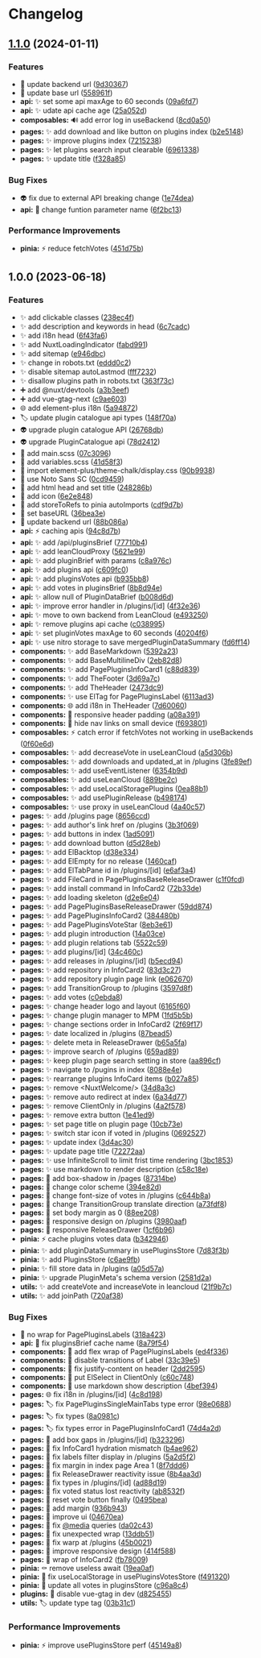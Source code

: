 # Changelog

## [1.1.0](https://github.com/MCDReforged-Towhee-Community/MCDReforgedWebsiteFrontend/compare/v1.0.0...v1.1.0) (2024-01-11)


### Features

* 🔧 update backend url ([9d30367](https://github.com/MCDReforged-Towhee-Community/MCDReforgedWebsiteFrontend/commit/9d303670761b08ca2970896aef7456c1c24082cb))
* 🔧 update base url ([558961f](https://github.com/MCDReforged-Towhee-Community/MCDReforgedWebsiteFrontend/commit/558961fae3a86357e590eacf9f48cb998aab9f0d))
* **api:** ✨ set some api maxAge to 60 seconds ([09a6fd7](https://github.com/MCDReforged-Towhee-Community/MCDReforgedWebsiteFrontend/commit/09a6fd7b88fa99521f3df525ea3c27a6105d127f))
* **api:** ✨ udate api cache age ([25a052d](https://github.com/MCDReforged-Towhee-Community/MCDReforgedWebsiteFrontend/commit/25a052de35632f54026e41a94e78b99ea2a0b931))
* **composables:** 🔊 add error log in useBackend ([8cd0a50](https://github.com/MCDReforged-Towhee-Community/MCDReforgedWebsiteFrontend/commit/8cd0a506082abfef112dc20f4fb697f16c620f76))
* **pages:** ✨ add download and like button on plugins index ([b2e5148](https://github.com/MCDReforged-Towhee-Community/MCDReforgedWebsiteFrontend/commit/b2e5148f40c05b8e41a9f9080eb503ac2e0b8a1d))
* **pages:** ✨ improve plugins index ([7215238](https://github.com/MCDReforged-Towhee-Community/MCDReforgedWebsiteFrontend/commit/72152384fafb27caa14afd8cbdef90b1f3741aae))
* **pages:** ✨ let plugins search input clearable ([6961338](https://github.com/MCDReforged-Towhee-Community/MCDReforgedWebsiteFrontend/commit/696133869dac19867d8b5535d5200ce04a7360a3))
* **pages:** ✨ update title ([f328a85](https://github.com/MCDReforged-Towhee-Community/MCDReforgedWebsiteFrontend/commit/f328a85c35059274227bcc8b36c50b4aaaae0517))


### Bug Fixes

* 👽️ fix due to external API breaking change ([1e74dea](https://github.com/MCDReforged-Towhee-Community/MCDReforgedWebsiteFrontend/commit/1e74dea73e5b4ae9720557f8be92243c979c3373))
* **api:** 🐛 change funtion parameter name ([6f2bc13](https://github.com/MCDReforged-Towhee-Community/MCDReforgedWebsiteFrontend/commit/6f2bc135da6f58cde5f7185de9d0a1ddd9ff053d))


### Performance Improvements

* **pinia:** ⚡️ reduce fetchVotes ([451d75b](https://github.com/MCDReforged-Towhee-Community/MCDReforgedWebsiteFrontend/commit/451d75b6255937cd33a8353c695cb961e2c91aff))

## 1.0.0 (2023-06-18)


### Features

* ✨ add clickable classes ([238ec4f](https://github.com/AnzhiZhang/MCDReforgedWebsiteFrontend/commit/238ec4fe37fe968da98a3ed9eb0520e348a8f36a))
* ✨ add description and keywords in head ([6c7cadc](https://github.com/AnzhiZhang/MCDReforgedWebsiteFrontend/commit/6c7cadc4501f0a4b0616ffe144b1eda69a8ce3a1))
* ✨ add i18n head ([6f43fa6](https://github.com/AnzhiZhang/MCDReforgedWebsiteFrontend/commit/6f43fa6ba49f7bececd2c05febf9ad7982dc6424))
* ✨ add NuxtLoadingIndicator ([fabd991](https://github.com/AnzhiZhang/MCDReforgedWebsiteFrontend/commit/fabd991a404b2b4ac2e13b34354a46aee31f3900))
* ✨ add sitemap ([e946dbc](https://github.com/AnzhiZhang/MCDReforgedWebsiteFrontend/commit/e946dbc203ab17c4bbca6098b2432dc44fb2a056))
* ✨ change in robots.txt ([eddd0c2](https://github.com/AnzhiZhang/MCDReforgedWebsiteFrontend/commit/eddd0c2b731c587288f91a0b1e72b2a1ef3e4925))
* ✨ disable sitemap autoLastmod ([fff7232](https://github.com/AnzhiZhang/MCDReforgedWebsiteFrontend/commit/fff7232459daf7efb6e32e75b5b4eddc0ceef887))
* ✨ disallow plugins path in robots.txt ([363f73c](https://github.com/AnzhiZhang/MCDReforgedWebsiteFrontend/commit/363f73c62858bdbbeb669d0cc9e9b194cb5bddb4))
* ➕ add @nuxt/devtools ([a3b3eef](https://github.com/AnzhiZhang/MCDReforgedWebsiteFrontend/commit/a3b3eef2e8fd8bd70fc6fdeb0d9aecd67b7d469f))
* ➕ add vue-gtag-next ([c9ae603](https://github.com/AnzhiZhang/MCDReforgedWebsiteFrontend/commit/c9ae603adace6ae9b712551fa41a7c0120a87fcb))
* 🌐 add element-plus i18n ([5a94872](https://github.com/AnzhiZhang/MCDReforgedWebsiteFrontend/commit/5a948723d0d8ab8b734138504c8258ae8358e9b6))
* 🏷️ update plugin catalogue api types ([148f70a](https://github.com/AnzhiZhang/MCDReforgedWebsiteFrontend/commit/148f70a97e236506d7308494fb013817c6217111))
* 👽️ upgrade plugin catalogue API ([26768db](https://github.com/AnzhiZhang/MCDReforgedWebsiteFrontend/commit/26768db387ea9b5edb0c2155adedfe5fe2016d55))
* 👽️ upgrade PluginCatalogue api ([78d2412](https://github.com/AnzhiZhang/MCDReforgedWebsiteFrontend/commit/78d2412b50fbe151fd55eebd342ef9c97668623f))
* 💄 add main.scss ([07c3096](https://github.com/AnzhiZhang/MCDReforgedWebsiteFrontend/commit/07c309603f245c702c669125cb94accd64b84957))
* 💄 add variables.scss ([41d58f3](https://github.com/AnzhiZhang/MCDReforgedWebsiteFrontend/commit/41d58f347a3a65c9e214e5795ff2508125010dd9))
* 💄 import element-plus/theme-chalk/display.css ([90b9938](https://github.com/AnzhiZhang/MCDReforgedWebsiteFrontend/commit/90b9938e32e57fce2ef8e9cd829c12158dbbc198))
* 💄 use Noto Sans SC ([0cd9459](https://github.com/AnzhiZhang/MCDReforgedWebsiteFrontend/commit/0cd94595f47a4fadff7e5e7f26a6731a1ee0652f))
* 🔧 add html head and set title ([248286b](https://github.com/AnzhiZhang/MCDReforgedWebsiteFrontend/commit/248286b061ef67660855b3cae6fba80f5d0dfb90))
* 🔧 add icon ([6e2e848](https://github.com/AnzhiZhang/MCDReforgedWebsiteFrontend/commit/6e2e848f811bb5b2e3fd50aa08b726545859d53a))
* 🔧 add storeToRefs to pinia autoImports ([cdf9d7b](https://github.com/AnzhiZhang/MCDReforgedWebsiteFrontend/commit/cdf9d7bba141573d920803b4d8f265d1ff1c307f))
* 🔧 set baseURL ([36bea3e](https://github.com/AnzhiZhang/MCDReforgedWebsiteFrontend/commit/36bea3e609877556b6621861a9ac85b607c662a5))
* 🔧 update backend url ([88b086a](https://github.com/AnzhiZhang/MCDReforgedWebsiteFrontend/commit/88b086a35ff5416156110054e830b4238f3a4b8d))
* **api:** ⚡️ caching apis ([94c8d7b](https://github.com/AnzhiZhang/MCDReforgedWebsiteFrontend/commit/94c8d7be0fc305cd8374c2dea379d5cd1d60667d))
* **api:** ✨ add /api/pluginsBrief ([77710b4](https://github.com/AnzhiZhang/MCDReforgedWebsiteFrontend/commit/77710b46d42ae059bd939e663ce8ffddc1782e70))
* **api:** ✨ add leanCloudProxy ([5621e99](https://github.com/AnzhiZhang/MCDReforgedWebsiteFrontend/commit/5621e99ef6d69c4d5776ee669c1b072e5142d6c2))
* **api:** ✨ add pluginBrief with params ([c8a976c](https://github.com/AnzhiZhang/MCDReforgedWebsiteFrontend/commit/c8a976ccc31c7e4c5040f1f10ddea3b4885bf982))
* **api:** ✨ add plugins api ([c609fc0](https://github.com/AnzhiZhang/MCDReforgedWebsiteFrontend/commit/c609fc0ada1c755328a1a8496aa3e1efb26f7c18))
* **api:** ✨ add pluginsVotes api ([b935bb8](https://github.com/AnzhiZhang/MCDReforgedWebsiteFrontend/commit/b935bb8f5f8ee38b2a86e09231c638cfe123bcd0))
* **api:** ✨ add votes in pluginsBrief ([8b8d94e](https://github.com/AnzhiZhang/MCDReforgedWebsiteFrontend/commit/8b8d94e0d01e64643bbf4c58bc30a1f2de1abea1))
* **api:** ✨ allow null of PluginDataBrief ([b008d6d](https://github.com/AnzhiZhang/MCDReforgedWebsiteFrontend/commit/b008d6de4bc9581c181f7c78554ecb7644e0474a))
* **api:** ✨ improve error handler in /plugins/[id] ([4f32e36](https://github.com/AnzhiZhang/MCDReforgedWebsiteFrontend/commit/4f32e36f8f1e51fc68060bd5900096130eff4c40))
* **api:** ✨ move to own backend from LeanCloud ([e493250](https://github.com/AnzhiZhang/MCDReforgedWebsiteFrontend/commit/e493250e78fd395574fd16fbb2998dc13067d46f))
* **api:** ✨ remove plugins api cache ([c038995](https://github.com/AnzhiZhang/MCDReforgedWebsiteFrontend/commit/c038995ff4f90a9010fb0a8b099769d3d58593ad))
* **api:** ✨ set pluginVotes maxAge to 60 seconds ([40204f6](https://github.com/AnzhiZhang/MCDReforgedWebsiteFrontend/commit/40204f6f804a6bec78c109ff2c8805a9a5a24026))
* **api:** ✨ use nitro storage to save mergedPluginDataSummary ([fd6ff14](https://github.com/AnzhiZhang/MCDReforgedWebsiteFrontend/commit/fd6ff14c814a1e845a253aee32ebac4349b4f875))
* **components:** ✨ add BaseMarkdown ([5392a23](https://github.com/AnzhiZhang/MCDReforgedWebsiteFrontend/commit/5392a23b6e6a015543288126cee8f942177df7ee))
* **components:** ✨ add BaseMultilineDiv ([2eb82d8](https://github.com/AnzhiZhang/MCDReforgedWebsiteFrontend/commit/2eb82d8c4b0117d3f7f01167d5ec8704d0678a1f))
* **components:** ✨ add PagePluginsInfoCard1 ([c88d839](https://github.com/AnzhiZhang/MCDReforgedWebsiteFrontend/commit/c88d8399def1d34c0c87ff8eed8a2b355dcff999))
* **components:** ✨ add TheFooter ([3d69a7c](https://github.com/AnzhiZhang/MCDReforgedWebsiteFrontend/commit/3d69a7c2b16d2d2a016332f16fd888629e799cf3))
* **components:** ✨ add TheHeader ([2473dc9](https://github.com/AnzhiZhang/MCDReforgedWebsiteFrontend/commit/2473dc95472bfa7ca6fe75cc98db3cca3524e469))
* **components:** ✨ use ElTag for PagePluginsLabel ([6113ad3](https://github.com/AnzhiZhang/MCDReforgedWebsiteFrontend/commit/6113ad3da7cf2767ac2414789a5e811a62ebe44d))
* **components:** 🌐 add i18n in TheHeader ([7d60060](https://github.com/AnzhiZhang/MCDReforgedWebsiteFrontend/commit/7d600603453e5a7be5fdbc453c9804ac7851ece8))
* **components:** 💄 responsive header padding ([a08a391](https://github.com/AnzhiZhang/MCDReforgedWebsiteFrontend/commit/a08a391c2e3d1133ef114f2cd039ce50a0292dbf))
* **components:** 📱 hide nav links on small device ([f693801](https://github.com/AnzhiZhang/MCDReforgedWebsiteFrontend/commit/f693801fe979e743a5440a254325c1a484017eff))
* **composables:** ⚡️ catch error if fetchVotes not working in useBackends ([0f60e6d](https://github.com/AnzhiZhang/MCDReforgedWebsiteFrontend/commit/0f60e6dfdd8648220e72147a1d8a84e17e204801))
* **composables:** ✨ add decreaseVote in useLeanCloud ([a5d306b](https://github.com/AnzhiZhang/MCDReforgedWebsiteFrontend/commit/a5d306ba2a3a6d122ec6674ed43203bbf8838c5a))
* **composables:** ✨ add downloads and updated_at in /plugins ([3fe89ef](https://github.com/AnzhiZhang/MCDReforgedWebsiteFrontend/commit/3fe89ef1be8cc731cd4f0aa7ae26ea3fbff416d6))
* **composables:** ✨ add useEventListener ([6354b9d](https://github.com/AnzhiZhang/MCDReforgedWebsiteFrontend/commit/6354b9d6c67057a2bdd7607354bd5399efcc4935))
* **composables:** ✨ add useLeanCloud ([889be2c](https://github.com/AnzhiZhang/MCDReforgedWebsiteFrontend/commit/889be2cf836eb0d756e580e992a24de6d1e175b9))
* **composables:** ✨ add useLocalStoragePlugins ([0ea88b1](https://github.com/AnzhiZhang/MCDReforgedWebsiteFrontend/commit/0ea88b19a78e76c0d331b8ae7a9752dcdaa98f38))
* **composables:** ✨ add usePluginRelease ([b498174](https://github.com/AnzhiZhang/MCDReforgedWebsiteFrontend/commit/b4981744cd1ab44318ba17b2f82f27b5b89f9f22))
* **composables:** ✨ use proxy in useLeanCloud ([4a40c57](https://github.com/AnzhiZhang/MCDReforgedWebsiteFrontend/commit/4a40c57553c4935f50ea2c5c8e544e87b1567893))
* **pages:** ✨ add /plugins page ([8656ccd](https://github.com/AnzhiZhang/MCDReforgedWebsiteFrontend/commit/8656ccd5d5f777711e6123cff52344f60d57b31c))
* **pages:** ✨ add author's link href on /plugins ([3b3f069](https://github.com/AnzhiZhang/MCDReforgedWebsiteFrontend/commit/3b3f069f3fdda3e298071ec81644cd3b1766b23f))
* **pages:** ✨ add buttons in index ([1ad5091](https://github.com/AnzhiZhang/MCDReforgedWebsiteFrontend/commit/1ad5091e418eb6b359efd96345d3a1a76c4ea6ab))
* **pages:** ✨ add download button ([d5d28eb](https://github.com/AnzhiZhang/MCDReforgedWebsiteFrontend/commit/d5d28eb08220a43b85de529d28e9bd9c0fc31f74))
* **pages:** ✨ add ElBacktop ([d38e334](https://github.com/AnzhiZhang/MCDReforgedWebsiteFrontend/commit/d38e334413070bd9a0f4cfeb8a57c81fd01401fe))
* **pages:** ✨ add ElEmpty for no release ([1460caf](https://github.com/AnzhiZhang/MCDReforgedWebsiteFrontend/commit/1460caffa817e4a99b058e28068bf6f612b491d2))
* **pages:** ✨ add ElTabPane id in /plugins/[id] ([e6af3a4](https://github.com/AnzhiZhang/MCDReforgedWebsiteFrontend/commit/e6af3a4c5b81eebf7ae157ca84e16d7725f6702e))
* **pages:** ✨ add FileCard in PagePluginsBaseReleaseDrawer ([c1f0fcd](https://github.com/AnzhiZhang/MCDReforgedWebsiteFrontend/commit/c1f0fcdad09f14651e8c2caa4d02a2bde91912ae))
* **pages:** ✨ add install command in InfoCard2 ([72b33de](https://github.com/AnzhiZhang/MCDReforgedWebsiteFrontend/commit/72b33def52f61fb10fb7ebb381a882a5dd1a4c82))
* **pages:** ✨ add loading skeleton ([d2e6e04](https://github.com/AnzhiZhang/MCDReforgedWebsiteFrontend/commit/d2e6e04af93116807eeb50480b50b0c6dd4a3ae4))
* **pages:** ✨ add PagePluginsBaseReleaseDrawer ([59dd874](https://github.com/AnzhiZhang/MCDReforgedWebsiteFrontend/commit/59dd874b6633234e7796871005ed1518ebce803b))
* **pages:** ✨ add PagePluginsInfoCard2 ([384480b](https://github.com/AnzhiZhang/MCDReforgedWebsiteFrontend/commit/384480b07708d5f5444727ccf4bd3bca4cf1d470))
* **pages:** ✨ add PagePluginsVoteStar ([8eb3e61](https://github.com/AnzhiZhang/MCDReforgedWebsiteFrontend/commit/8eb3e6163b681121aac2232cbf970a47551bd842))
* **pages:** ✨ add plugin introduction ([14a03ce](https://github.com/AnzhiZhang/MCDReforgedWebsiteFrontend/commit/14a03cef75a602fa34db9fa3d2f39aed602d1446))
* **pages:** ✨ add plugin relations tab ([5522c59](https://github.com/AnzhiZhang/MCDReforgedWebsiteFrontend/commit/5522c59e51faf26155fc74a0481c7eafc041d538))
* **pages:** ✨ add plugins/[id] ([34c460c](https://github.com/AnzhiZhang/MCDReforgedWebsiteFrontend/commit/34c460c4b2367097400d2a7fb3fb1c9e9436088d))
* **pages:** ✨ add releases in /plugins/[id] ([b5ecd94](https://github.com/AnzhiZhang/MCDReforgedWebsiteFrontend/commit/b5ecd9471c249c545f1fa569d435c99d61ee686d))
* **pages:** ✨ add repository in InfoCard2 ([83d3c27](https://github.com/AnzhiZhang/MCDReforgedWebsiteFrontend/commit/83d3c27ab316ea7fbe515ee55f005f797ac6a5bf))
* **pages:** ✨ add repository plugin page link ([e062670](https://github.com/AnzhiZhang/MCDReforgedWebsiteFrontend/commit/e062670fc87f7f41d1b2528fc49dbfd96e2f77c3))
* **pages:** ✨ add TransitionGroup to /plugins ([3597d8f](https://github.com/AnzhiZhang/MCDReforgedWebsiteFrontend/commit/3597d8f80aef3ad34bb2e9a27c7d604a04b242a4))
* **pages:** ✨ add votes ([c0ebda8](https://github.com/AnzhiZhang/MCDReforgedWebsiteFrontend/commit/c0ebda8e69d7eaa7ce826cc7de1cd2605ccffd1f))
* **pages:** ✨ change header logo and layout ([6165f60](https://github.com/AnzhiZhang/MCDReforgedWebsiteFrontend/commit/6165f604240753e370223b4193f75b67f0cfbeca))
* **pages:** ✨ change plugin manager to MPM ([1fd5b5b](https://github.com/AnzhiZhang/MCDReforgedWebsiteFrontend/commit/1fd5b5b166a9448e9adf0443114307e67f3f04e8))
* **pages:** ✨ change sections order in InfoCard2 ([2f69f17](https://github.com/AnzhiZhang/MCDReforgedWebsiteFrontend/commit/2f69f17982bb9498915a1b98a71cb2a85f62c9f6))
* **pages:** ✨ date localized in /plugins ([87bead5](https://github.com/AnzhiZhang/MCDReforgedWebsiteFrontend/commit/87bead545ea85b9e2f13274a3a7e259ebc3f756e))
* **pages:** ✨ delete meta in ReleaseDrawer ([b65a5fa](https://github.com/AnzhiZhang/MCDReforgedWebsiteFrontend/commit/b65a5fac119dea0ae8ab3353396a8fdd1a89aec2))
* **pages:** ✨ improve search of /plugins ([659ad89](https://github.com/AnzhiZhang/MCDReforgedWebsiteFrontend/commit/659ad897dda58fc06d7b6a0561e781f333be79fc))
* **pages:** ✨ keep plugin page search setting in store ([aa896cf](https://github.com/AnzhiZhang/MCDReforgedWebsiteFrontend/commit/aa896cfae70de02967cd0d49321900549763540c))
* **pages:** ✨ navigate to /pugins in index ([8088e4e](https://github.com/AnzhiZhang/MCDReforgedWebsiteFrontend/commit/8088e4e4fbe473550bbcb9ee564d830bdc22ac16))
* **pages:** ✨ rearrange plugins InfoCard items ([b027a85](https://github.com/AnzhiZhang/MCDReforgedWebsiteFrontend/commit/b027a857a8bb1c473ec116e9df05dee1cdb7c420))
* **pages:** ✨ remove &lt;NuxtWelcome/&gt; ([34d8a3c](https://github.com/AnzhiZhang/MCDReforgedWebsiteFrontend/commit/34d8a3c0e11f84ae7316101bb16a22c27d15059c))
* **pages:** ✨ remove auto redirect at index ([6a34d77](https://github.com/AnzhiZhang/MCDReforgedWebsiteFrontend/commit/6a34d774943661865afc5434c641a5e8b944aec9))
* **pages:** ✨ remove ClientOnly in /plugins ([4a2f578](https://github.com/AnzhiZhang/MCDReforgedWebsiteFrontend/commit/4a2f578e1a0593fd83592d60d50f270de267a68c))
* **pages:** ✨ remove extra button ([1e41ed9](https://github.com/AnzhiZhang/MCDReforgedWebsiteFrontend/commit/1e41ed99b6231cf49514edebd26fe0a6b9ce56ab))
* **pages:** ✨ set page title on plugin page ([10cb73e](https://github.com/AnzhiZhang/MCDReforgedWebsiteFrontend/commit/10cb73efe00402972085ecb49976719859d87fbc))
* **pages:** ✨ switch star icon if voted in /plugins ([0692527](https://github.com/AnzhiZhang/MCDReforgedWebsiteFrontend/commit/06925276d7c763ea9873ec0ff79bfac7dfc04275))
* **pages:** ✨ update index ([3d4ac30](https://github.com/AnzhiZhang/MCDReforgedWebsiteFrontend/commit/3d4ac30312ff1750ffcd35cc9a16e8e8d5846725))
* **pages:** ✨ update page title ([72272aa](https://github.com/AnzhiZhang/MCDReforgedWebsiteFrontend/commit/72272aa58caa30ca95add54309ece7a3fa975cda))
* **pages:** ✨ use InfiniteScroll to limit frist time rendering ([3bc1853](https://github.com/AnzhiZhang/MCDReforgedWebsiteFrontend/commit/3bc1853523c0e9e5c157fc0309020117c74ba2d8))
* **pages:** ✨ use markdown to render description ([c58c18e](https://github.com/AnzhiZhang/MCDReforgedWebsiteFrontend/commit/c58c18ec2147a69bf1cc321a9f01992b7cc15050))
* **pages:** 💄 add box-shadow in /pages ([87314be](https://github.com/AnzhiZhang/MCDReforgedWebsiteFrontend/commit/87314be4a33b505bf53d4dfc6daf313b486fde4b))
* **pages:** 💄 change color scheme ([394e82d](https://github.com/AnzhiZhang/MCDReforgedWebsiteFrontend/commit/394e82df844b19cdb6c9902b22ef8b3be4a7fef1))
* **pages:** 💄 change font-size of votes in /plugins ([c644b8a](https://github.com/AnzhiZhang/MCDReforgedWebsiteFrontend/commit/c644b8ace3f08f3b64be4a4feac8edaadb83341f))
* **pages:** 💄 change TransitionGroup translate direction ([a73fdf8](https://github.com/AnzhiZhang/MCDReforgedWebsiteFrontend/commit/a73fdf8dcc2eb1dd647a2383b94a4a60c06635c3))
* **pages:** 💄 set body margin as 0 ([88ee208](https://github.com/AnzhiZhang/MCDReforgedWebsiteFrontend/commit/88ee208af46b92d2653f058568766813cc67474b))
* **pages:** 📱 responsive design on /plugins ([3980aaf](https://github.com/AnzhiZhang/MCDReforgedWebsiteFrontend/commit/3980aafdb5098e68bf1aff0e9779aae3bf7268e3))
* **pages:** 📱 responsive ReleaseDrawer ([1cf6b96](https://github.com/AnzhiZhang/MCDReforgedWebsiteFrontend/commit/1cf6b96077df0a5b7cee924a20e8e380e8223737))
* **pinia:** ⚡️ cache plugins votes data ([b342946](https://github.com/AnzhiZhang/MCDReforgedWebsiteFrontend/commit/b34294610a332069a4661c52251f0db8134f4736))
* **pinia:** ✨ add pluginDataSummary in usePluginsStore ([7d83f3b](https://github.com/AnzhiZhang/MCDReforgedWebsiteFrontend/commit/7d83f3b98bea0df39d26f040b0689739fdcb0944))
* **pinia:** ✨ add PluginsStore ([c6ae9fb](https://github.com/AnzhiZhang/MCDReforgedWebsiteFrontend/commit/c6ae9fbe7fb8abed0723c8ecd8bbc1ee7aef268e))
* **pinia:** ✨ fill store data in /plugins ([a05d57a](https://github.com/AnzhiZhang/MCDReforgedWebsiteFrontend/commit/a05d57a5c955a8316b29be9dd0de0906530dfb56))
* **pinia:** ✨ upgrade PluginMeta's schema version ([2581d2a](https://github.com/AnzhiZhang/MCDReforgedWebsiteFrontend/commit/2581d2a59c3724d045f6e5a1f14501935cc81e15))
* **utils:** ✨ add createVote and increaseVote in leancloud ([21f9b7c](https://github.com/AnzhiZhang/MCDReforgedWebsiteFrontend/commit/21f9b7ca7cdc6dd68a99d76abb230b4e931b8d90))
* **utils:** ✨ add joinPath ([720af38](https://github.com/AnzhiZhang/MCDReforgedWebsiteFrontend/commit/720af3809b0f1290d09fdc3e3d39b6ea82914e1a))


### Bug Fixes

* 📱 no wrap for PagePluginsLabels ([318a423](https://github.com/AnzhiZhang/MCDReforgedWebsiteFrontend/commit/318a423222381364111036bf010e761fe1ad9d8e))
* **api:** 🐛 fix pluginsBrief cache name ([8a79f54](https://github.com/AnzhiZhang/MCDReforgedWebsiteFrontend/commit/8a79f540ee0f98c2548313e3850318a1f2386943))
* **components:** 🐛 add flex wrap of PagePluginsLabels ([ed4f336](https://github.com/AnzhiZhang/MCDReforgedWebsiteFrontend/commit/ed4f3362bd317f0f21b85173de9a4ab19f835238))
* **components:** 🐛 disable transitions of Label ([33c39e5](https://github.com/AnzhiZhang/MCDReforgedWebsiteFrontend/commit/33c39e50384395d89ed9fbfa6fed2ca40011d886))
* **components:** 🐛 fix justify-content on header ([2dd2595](https://github.com/AnzhiZhang/MCDReforgedWebsiteFrontend/commit/2dd2595e98626141efcce7bca697110206a3e0aa))
* **components:** 🐛 put ElSelect in ClientOnly ([c60c748](https://github.com/AnzhiZhang/MCDReforgedWebsiteFrontend/commit/c60c748c82b33ef4abf8dc95d5cacd4da8a6e5a5))
* **components:** 🐛 use markdown show description ([4bef394](https://github.com/AnzhiZhang/MCDReforgedWebsiteFrontend/commit/4bef394f10bf13f0767dd96b36158235ddc109e6))
* **pages:** 🌐 fix i18n in /plugins/[id] ([4c8d198](https://github.com/AnzhiZhang/MCDReforgedWebsiteFrontend/commit/4c8d1985d26289d0318b2c15b06ed7ef81178d63))
* **pages:** 🏷️ fix PagePluginsSingleMainTabs type error ([98e0688](https://github.com/AnzhiZhang/MCDReforgedWebsiteFrontend/commit/98e06886f8bdd6da26637413b2290fb9c908f2a9))
* **pages:** 🏷️ fix types ([8a0981c](https://github.com/AnzhiZhang/MCDReforgedWebsiteFrontend/commit/8a0981ce6ba11c2be291f3b1779117b591e9cc0d))
* **pages:** 🏷️ fix types error in PagePluginsInfoCard1 ([74d4a2d](https://github.com/AnzhiZhang/MCDReforgedWebsiteFrontend/commit/74d4a2d4867e319a035ed3d4f33ac74027231490))
* **pages:** 🐛 add box gaps in /plugins/[id] ([b323296](https://github.com/AnzhiZhang/MCDReforgedWebsiteFrontend/commit/b3232963d366f142147d73e10181f51d2cbfc089))
* **pages:** 🐛 fix InfoCard1 hydration mismatch ([b4ae962](https://github.com/AnzhiZhang/MCDReforgedWebsiteFrontend/commit/b4ae962807156c4b40101d1352448e50e0cf2f2c))
* **pages:** 🐛 fix labels filter display in /plugins ([5a2d5f2](https://github.com/AnzhiZhang/MCDReforgedWebsiteFrontend/commit/5a2d5f2e4ff8745fc4d751bd0618e96ca1c85ad9))
* **pages:** 🐛 fix margin in index page Area 1 ([8f7ddd6](https://github.com/AnzhiZhang/MCDReforgedWebsiteFrontend/commit/8f7ddd67ec176138c917e034ba59393262de24e4))
* **pages:** 🐛 fix ReleaseDrawer reactivity issue ([8b4aa3d](https://github.com/AnzhiZhang/MCDReforgedWebsiteFrontend/commit/8b4aa3d9ca31578ca5ad0d75f73c8e0315f8651f))
* **pages:** 🐛 fix types in /plugins/[id] ([ad88d19](https://github.com/AnzhiZhang/MCDReforgedWebsiteFrontend/commit/ad88d198cd5d6243ba829a749dd7be069c3f0dfe))
* **pages:** 🐛 fix voted status lost reactivity ([ab8532f](https://github.com/AnzhiZhang/MCDReforgedWebsiteFrontend/commit/ab8532f8bb10238e2cdbdfec47fc16fae7fe8246))
* **pages:** 🐛 reset vote button finally ([0495bea](https://github.com/AnzhiZhang/MCDReforgedWebsiteFrontend/commit/0495bea34d7d2bfec02a0a573a7f191d672b0dc6))
* **pages:** 💄 add margin ([936b943](https://github.com/AnzhiZhang/MCDReforgedWebsiteFrontend/commit/936b94372ce22dc4793e41696c35c683aa0e8c1f))
* **pages:** 💄 improve ui ([04670ea](https://github.com/AnzhiZhang/MCDReforgedWebsiteFrontend/commit/04670ea58ad456c362c670e2e2a04d1810a0dd02))
* **pages:** 📱 fix [@media](https://github.com/media) queries ([da02c43](https://github.com/AnzhiZhang/MCDReforgedWebsiteFrontend/commit/da02c43fa22271228fe1a5f84842552c2d16bb22))
* **pages:** 📱 fix unexpected wrap ([13ddb51](https://github.com/AnzhiZhang/MCDReforgedWebsiteFrontend/commit/13ddb513f94f5aae1ec1b1c1a71ed9ceb9252f89))
* **pages:** 📱 fix warp at /plugins ([45b0021](https://github.com/AnzhiZhang/MCDReforgedWebsiteFrontend/commit/45b002184b960a6492de66f3adaf8ace14130d3e))
* **pages:** 📱 improve responsive design ([414f588](https://github.com/AnzhiZhang/MCDReforgedWebsiteFrontend/commit/414f588029ce785c8a54119e6066b859ce3b5fa0))
* **pages:** 📱 wrap of InfoCard2 ([fb78009](https://github.com/AnzhiZhang/MCDReforgedWebsiteFrontend/commit/fb780093765e73012ef7846a5bee547bcd7189b7))
* **pinia:** ⚰️ remove useless await ([19ea0af](https://github.com/AnzhiZhang/MCDReforgedWebsiteFrontend/commit/19ea0afe47feb09d0bcf13d2f11d9a56f944a27d))
* **pinia:** 🐛 fix useLocalStorage in usePluginsVotesStore ([f491320](https://github.com/AnzhiZhang/MCDReforgedWebsiteFrontend/commit/f4913203a4d0e6e16e8bf1427f006989da40e2e7))
* **pinia:** 🐛 update all votes in pluginsStore ([c96a8c4](https://github.com/AnzhiZhang/MCDReforgedWebsiteFrontend/commit/c96a8c4b770b578e069ef1696e1ea91a0383cf34))
* **plugins:** 🐛 disable vue-gtag in dev ([d825455](https://github.com/AnzhiZhang/MCDReforgedWebsiteFrontend/commit/d8254554dd1eff40a1f080c6d1254eb224f6452e))
* **utils:** 🏷️ update type tag ([03b31c1](https://github.com/AnzhiZhang/MCDReforgedWebsiteFrontend/commit/03b31c1d797504decc4854568bd116de7a74ccb4))


### Performance Improvements

* **pinia:** ⚡️ improve usePluginsStore perf ([45149a8](https://github.com/AnzhiZhang/MCDReforgedWebsiteFrontend/commit/45149a8d7cfa207c7e435b2f2d979a0a27dadbc1))
